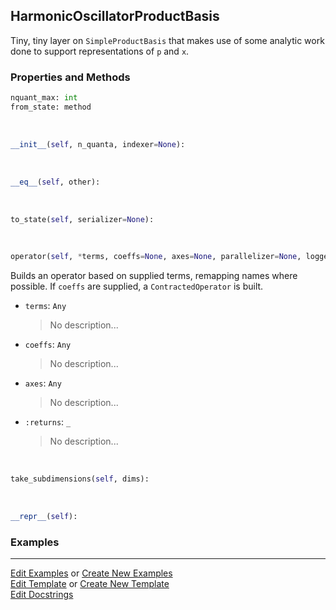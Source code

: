 ## <a id="Psience.BasisReps.HarmonicOscillator.HarmonicOscillatorProductBasis">HarmonicOscillatorProductBasis</a>
Tiny, tiny layer on `SimpleProductBasis` that makes use of some analytic work done
to support representations of `p` and `x`.

### Properties and Methods
```python
nquant_max: int
from_state: method
```
<a id="Psience.BasisReps.HarmonicOscillator.HarmonicOscillatorProductBasis.__init__" class="docs-object-method">&nbsp;</a>
```python
__init__(self, n_quanta, indexer=None): 
```

<a id="Psience.BasisReps.HarmonicOscillator.HarmonicOscillatorProductBasis.__eq__" class="docs-object-method">&nbsp;</a>
```python
__eq__(self, other): 
```

<a id="Psience.BasisReps.HarmonicOscillator.HarmonicOscillatorProductBasis.to_state" class="docs-object-method">&nbsp;</a>
```python
to_state(self, serializer=None): 
```

<a id="Psience.BasisReps.HarmonicOscillator.HarmonicOscillatorProductBasis.operator" class="docs-object-method">&nbsp;</a>
```python
operator(self, *terms, coeffs=None, axes=None, parallelizer=None, logger=None, chunk_size=None): 
```
Builds an operator based on supplied terms, remapping names where possible.
        If `coeffs` are supplied, a `ContractedOperator` is built.
- `terms`: `Any`
    >No description...
- `coeffs`: `Any`
    >No description...
- `axes`: `Any`
    >No description...
- `:returns`: `_`
    >No description...

<a id="Psience.BasisReps.HarmonicOscillator.HarmonicOscillatorProductBasis.take_subdimensions" class="docs-object-method">&nbsp;</a>
```python
take_subdimensions(self, dims): 
```

<a id="Psience.BasisReps.HarmonicOscillator.HarmonicOscillatorProductBasis.__repr__" class="docs-object-method">&nbsp;</a>
```python
__repr__(self): 
```

### Examples


___

[Edit Examples](https://github.com/McCoyGroup/Psience/edit/edit/ci/examples/ci/docs/Psience/BasisReps/HarmonicOscillator/HarmonicOscillatorProductBasis.md) or 
[Create New Examples](https://github.com/McCoyGroup/Psience/new/edit/?filename=ci/examples/ci/docs/Psience/BasisReps/HarmonicOscillator/HarmonicOscillatorProductBasis.md) <br/>
[Edit Template](https://github.com/McCoyGroup/Psience/edit/edit/ci/docs/ci/docs/Psience/BasisReps/HarmonicOscillator/HarmonicOscillatorProductBasis.md) or 
[Create New Template](https://github.com/McCoyGroup/Psience/new/edit/?filename=ci/docs/templates/ci/docs/Psience/BasisReps/HarmonicOscillator/HarmonicOscillatorProductBasis.md) <br/>
[Edit Docstrings](https://github.com/McCoyGroup/Psience/edit/edit/Psience/BasisReps/HarmonicOscillator.py?message=Update%20Docs)